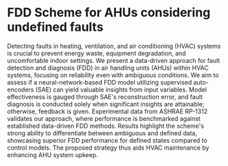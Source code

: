 # FDD Scheme for AHUs considering undefined faults

Detecting faults in heating, ventilation, and air conditioning (HVAC) systems is crucial to prevent energy waste, equipment degradation, and uncomfortable indoor settings. We present a data-driven approach for fault detection and diagnosis (FDD) in air handling units (AHUs) within HVAC systems, focusing on reliability even with ambiguous conditions. We aim to assess if a neural-network-based FDD model utilizing supervised auto-encoders (SAE) can yield valuable insights from input variables. Model effectiveness is gauged through SAE's reconstruction error, and fault diagnosis is conducted solely when significant insights are attainable; otherwise, feedback is given. Experimental data from ASHRAE RP-1312 validates our approach, where performance is benchmarked against established data-driven FDD methods. Results highlight the scheme's strong ability to differentiate between ambiguous and defined data, showcasing superior FDD performance for defined states compared to control models. The proposed strategy thus aids HVAC maintenance by enhancing AHU system upkeep.
